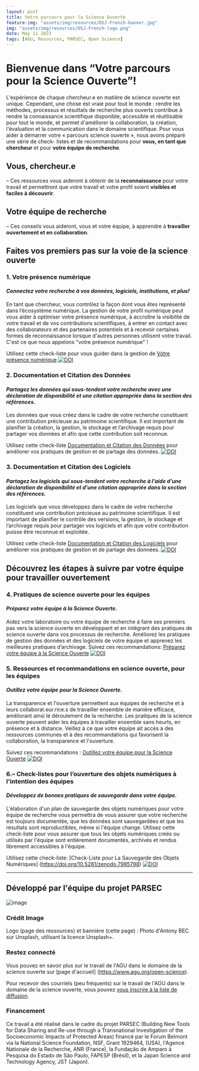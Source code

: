 ```yaml
---
layout: post
title: Votre parcours pour la Science Ouverte
feature-img: "assets/img/resources/OSJ-French-banner.jpg"
img: "assets/img/resources/OSJ-French-logo.png"
date: May 11 2023
tags: [AGU, Resources, PARSEC, Open Science]
---
```



# Bienvenue dans “Votre parcours pour la Science Ouverte”!
 
L'expérience de chaque chercheur.e en matière de science ouverte est unique. Cependant, une chose est vraie pour tout le monde : rendre les méthodes, processus et résultats de recherche plus ouverts contribue à rendre la connaissance scientifique disponible, accessible et réutilisable pour tout le monde, et permet d'améliorer la collaboration, la création, l'évaluation et la communication dans le domaine scientifique.
Pour vous aider à démarrer votre « parcours science ouverte », nous avons préparé une série de check- listes et de recommandations pour **vous, en tant que chercheur** et pour **votre équipe de recherche**.

## Vous, chercheur.e
– Ces ressources vous aideront à obtenir de la **reconnaissance** pour votre travail et permettront que votre travail et votre profil soient **visibles et faciles à découvrir**.
## Votre équipe de recherche
– Ces conseils vous aideront, vous et votre équipe, à apprendre à **travailler ouvertement et en collaboration**.
## Faites vos premiers pas sur la voie de la science ouverte
 
### 1. Votre présence numérique
 
#### _Connectez votre recherche à vos données, logiciels, institutions, et plus!_
 
En tant que chercheur, vous contrôlez la façon dont vous êtes représenté dans l’écosystème numérique. La gestion de votre profil numérique peut vous aider à optimiser votre présence numérique, à accroître la visibilité de votre travail et de vos contributions scientifiques, à entrer en contact avec des collaborateurs et des partenaires potentiels et à recevoir certaines formes de reconnaissance lorsque d'autres personnes utilisent votre travail.  C'est ce que nous appelons "votre présence numérique" !

Utilisez cette check-liste pour vous guider dans la gestion de [Votre présence numérique](https://doi.org/10.5281/zenodo.7847715)  [![DOI](https://zenodo.org/badge/DOI/10.5281/zenodo.7847715.svg)](https://doi.org/10.5281/zenodo.7847715) 
 
### 2. Documentation et Citation des Données
 
#### _Partagez les données qui sous-tendent votre recherche avec une déclaration de disponibilité et une citation appropriée dans la section des références._
Les données que vous créez dans le cadre de votre recherche constituent une contribution précieuse au patrimoine scientifique. Il est important de planifier la création, la gestion, le stockage et l’archivage requis pour partager vos données et afin que cette contribution soit reconnue. 

Utilisez cette check-liste [Documentation et Citation des Données](https://doi.org/10.5281/zenodo.7847718) pour améliorer vos pratiques de gestion et de partage des données.  [![DOI](https://zenodo.org/badge/DOI/10.5281/zenodo.7847718.svg)](https://doi.org/10.5281/zenodo.7847718)
 
 
### 3. Documentation et Citation des Logiciels
 
#### _Partagez les logiciels qui sous-tendent votre recherche à l’aide d’une déclaration de disponibilité et d’une citation appropriée dans la section des références._
 
Les logiciels que vous développez dans le cadre de votre recherche constituent une contribution précieuse au patrimoine scientifique. Il est important de planifier le contrôle des versions, la gestion, le stockage et l’archivage requis pour partager vos logiciels et afin que votre contribution puisse être reconnue et exploitée. 

Utilisez cette check-liste [Documentation et Citation des Logiciels](https://doi.org/10.5281/zenodo.7847721) pour améliorer vos pratiques de gestion et de partage des données. [![DOI](https://zenodo.org/badge/DOI/10.5281/zenodo.7847721.svg)](https://doi.org/10.5281/zenodo.7847721)
 

## Découvrez les étapes à suivre par votre équipe pour travailler ouvertement 

### 4. Pratiques de science ouverte pour les équipes
 
#### _Préparez votre équipe à la Science Ouverte._
 
Aidez votre laboratoire ou votre équipe de recherche à faire ses premiers pas vers la science ouverte en développant et en intégrant des pratiques de science ouverte dans vos processus de recherche. Améliorez les pratiques de gestion des données et des logiciels de votre équipe et apprenez les meilleures pratiques d’archivage. 
Suivez ces recommandations: [Préparez votre équipe à la Science Ouverte](https://doi.org/10.5281/zenodo.7985782)  [![DOI](https://zenodo.org/badge/DOI/10.5281/zenodo.7985782.svg)](https://doi.org/10.5281/zenodo.7985782)
 
### 5. Ressources et recommandations en science ouverte, pour les équipes
 
#### _Outillez votre équipe pour la Science Ouverte._
 
La transparence et l'ouverture permettent aux équipes de recherche et à leurs collaborat.eur.rice.s de travailler ensemble de manière efficace, améliorant ainsi le déroulement de la recherche. Les pratiques de la science ouverte peuvent aider les équipes à travailler ensemble sans heurts, en présence et à distance. Veillez à ce que votre équipe ait accès à des ressources communes et à des recommandations qui favorisent la collaboration, la transparence et l'ouverture.

Suivez ces recommandations : [Outillez votre équipe pour la Science Ouverte](https://doi.org/10.5281/zenodo.7985792)  [![DOI](https://zenodo.org/badge/DOI/10.5281/zenodo.7985792.svg)](https://doi.org/10.5281/zenodo.7985792)
 
 
### 6.– Check-listes pour l’ouverture des objets numériques à l'intention des équipes 
#### _Développez de bonnes pratiques de sauvegarde dans votre équipe._
 
L'élaboration d'un plan de sauvegarde des objets numériques pour votre équipe de recherche vous permettra de vous assurer que votre recherche est toujours documentée, que les données sont sauvegardées et que les résultats sont reproductibles, même si l'équipe change. Utilisez cette check-liste pour vous assurer que tous les objets numériques créés ou utilisés par l'équipe sont entièrement documentés, archivés et rendus librement accessibles à l'équipe.

Utilisez cette check-liste: [Check-Liste pour La Sauvegarde des Objets Numériques] (https://doi.org/10.5281/zenodo.7985798)  [![DOI](https://zenodo.org/badge/DOI/10.5281/zenodo.7985798.svg)](https://doi.org/10.5281/zenodo.7985798)

---

## Développé par l'équipe du projet PARSEC
![image](https://user-images.githubusercontent.com/113625013/206821607-d5ad3f16-cc73-44fe-87c3-9df3ea68fe38.png)
 
### Crédit Image
Logo (page des ressources) et bannière (cette page) : Photo d'Antony BEC sur Unsplash, utilisant la licence Unsplash+. 
 
### Restez connecté
Vous pouvez en savoir plus sur le travail de l'AGU dans le domaine de la science ouverte sur [page d'accueil] (https://www.agu.org/open-science). 

Pour recevoir des courriels (peu fréquents) sur le travail de l'AGU dans le domaine de la science ouverte, vous pouvez [vous inscrire à la liste de diffusion](https://forms.monday.com/forms/b4284b3ea07f6e4d801f03451d5f7ac4?r=use1).
 
### Financement
Ce travail a été réalisé dans le cadre du projet PARSEC (Building New Tools for Data Sharing and Re-use through a Transnational Investigation of the Socioeconomic Impacts of Protected Areas) financé par le Forum Belmont via la National Science Foundation, NSF, Grant 1929464, (USA), l'Agence Nationale de la Recherche, ANR (France), la Fundação de Amparo à Pesquisa do Estado de São Paulo, FAPESP (Brésil), et la Japan Science and Technology Agency, JST (Japon).
